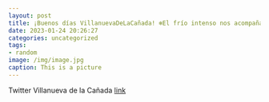 ```yaml
---
layout: post
title: ¡Buenos días VillanuevaDeLaCañada! ❄️El frío intenso nos acompañará toda la semana. Desde BomberosCM y @112cmadrid nos recuerd...
date: 2023-01-24 20:26:27
categories: uncategorized
tags:
- random
image: /img/image.jpg
caption: This is a picture
---
```

Twitter Villanueva de la Cañada [link](https://twitter.com/AytoVDLCanada/status/1617800539349356545)
